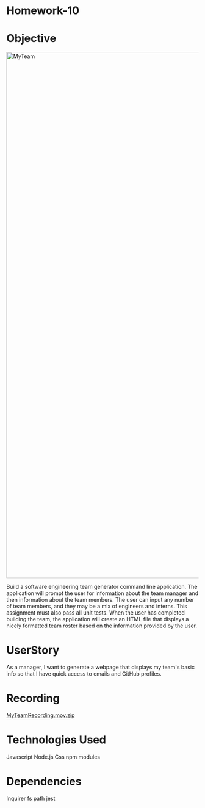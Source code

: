 # Homework-10

# Objective

<img width="1379" alt="MyTeam" src="https://user-images.githubusercontent.com/71395909/106475994-8f69ed80-6474-11eb-8eb1-c874ee04491e.png">

Build a software engineering team generator command line application. The application will prompt the user for information about the team manager and then information about the team members. The user can input any number of team members, and they may be a mix of engineers and interns. This assignment must also pass all unit tests. When the user has completed building the team, the application will create an HTML file that displays a nicely formatted team roster based on the information provided by the user.

# UserStory

As a manager, I want to generate a webpage that displays my team's basic info
so that I have quick access to emails and GitHub profiles.

# Recording

[MyTeamRecording.mov.zip](https://github.com/Usman3278/teamprofilegenerator/files/5904669/MyTeamRecording.mov.zip)


# Technologies Used
Javascript
Node.js
Css
npm modules

# Dependencies
Inquirer
fs
path
jest


